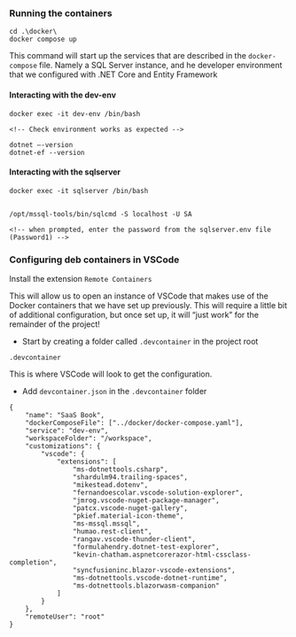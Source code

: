### Running the containers

```
cd .\docker\
docker compose up
```

This command will start up the services that are described in the ```docker-compose``` file. Namely a SQL Server instance, and he developer environment that we configured with .NET Core and Entity Framework 

#### Interacting with the dev-env
```
docker exec -it dev-env /bin/bash

<!-- Check environment works as expected -->

dotnet –-version
dotnet-ef --version

```


#### Interacting with the sqlserver
```
docker exec -it sqlserver /bin/bash


/opt/mssql-tools/bin/sqlcmd -S localhost -U SA

<!-- when prompted, enter the password from the sqlserver.env file (Password1) -->

```


### Configuring deb containers in VSCode
Install the extension ```Remote Containers```

This will allow us to open an instance of VSCode that makes use of the Docker containers that we have set up previously. This will require a
little bit of additional configuration, but once set up, it will “just work” for the remainder of the project!

- Start by creating a folder called ```.devcontainer``` in the project root

```
.devcontainer
```

This is where VSCode will look to get the configuration.

- Add ```devcontainer.json``` in the ```.devcontainer``` folder


```
{
    "name": "SaaS Book",
    "dockerComposeFile": ["../docker/docker-compose.yaml"],
    "service": "dev-env",
    "workspaceFolder": "/workspace",
    "customizations": {
        "vscode": {
            "extensions": [
                "ms-dotnettools.csharp",
                "shardulm94.trailing-spaces",
                "mikestead.dotenv",
                "fernandoescolar.vscode-solution-explorer",
                "jmrog.vscode-nuget-package-manager",
                "patcx.vscode-nuget-gallery",
                "pkief.material-icon-theme",
                "ms-mssql.mssql",
                "humao.rest-client",
                "rangav.vscode-thunder-client",
                "formulahendry.dotnet-test-explorer",
                "kevin-chatham.aspnetcorerazor-html-cssclass-completion",
                "syncfusioninc.blazor-vscode-extensions",
                "ms-dotnettools.vscode-dotnet-runtime",
                "ms-dotnettools.blazorwasm-companion"
            ]
        }
    },
    "remoteUser": "root"
}
```